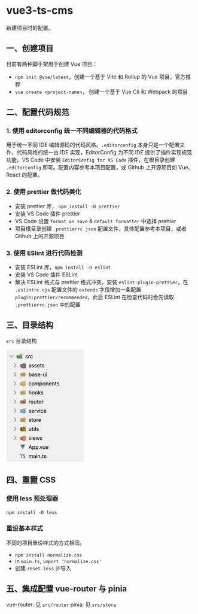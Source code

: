 # vue3-ts-cms

新建项目时的配置。

## 一、创建项目

目前有两种脚手架用于创建 Vue 项目：

- `npm init @vue/latest`，创建一个基于 Vite 和 Rollup 的 Vue 项目，官方推荐
- `vue create <project-name>`， 创建一个基于 Vue Cli 和 Webpack 的项目

## 二、配置代码规范

### 1. 使用 editorconfig 统一不同编辑器的代码格式

用于统一不同 IDE 编辑源码的代码风格。`.editorconfig` 本身只是一个配置文件，代码风格的统一由 IDE 实现，EditorConfig 为不同 IDE 提供了插件实现规范功能。VS Code 中安装 `EditorConfig for VS Code` 插件，在根目录创建 `.editorconfig` 即可。配置内容参考本项目配置，或 Github 上开源项目如 Vue、React 的配置。

### 2. 使用 prettier 做代码美化

- 安装 prettier 库， `npm install -D prettier`
- 安装 VS Code 插件 prettier
- VS Code 设置 `format on save` & `default formatter` 中选择 prettier
- 项目根目录创建 `.prettierrc.json` 配置文件，具体配置参考本项目，或者 Github 上的开源项目

### 3. 使用 ESlint 进行代码检测

- 安装 ESLint 库，`npm install -D eslint`
- 安装 VS Code 插件 ESLint
- 解决 ESLint 格式与 prettier 格式冲突，安装 `eslint-plugin-prettier`，在 `.eslintrc.cjs` 配置文件的 `extends` 字段增加一条配置 `plugin:prettier/recommended`，此后 ESLint 在检查代码时会先读取 `.prettierrc.json` 中的配置

## 三、目录结构

`src` 目录结构

<img src="./doc-assets/images/src-directory.png" height="300" alt="src-directory">

## 四、重置 CSS

### 使用 less 预处理器

`npm install -D less`

### 重设基本样式

不同的项目重设样式的方式相同。

- `npm install normalize.css`
- in `main.ts`, `import 'normalize.css'`
- 创建 `reset.less` 并导入

## 五、集成配置 vue-router 与 pinia

vue-router: 见 `src/router`
pinia: 见 `src/store`
